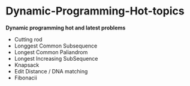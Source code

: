 # Dynamic-Programming-Hot-topics

<b>Dynamic programming hot and latest problems</b>

- Cutting rod
- Longgest Common Subsequence
- Longest Common Paliandrom
- Longest Increasing SubSequence
- Knapsack
- Edit Distance / DNA matching
- Fibonacii
